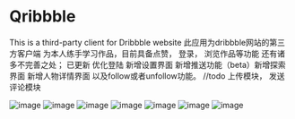 # Qribbble
This is a third-party client for Dribbble website
此应用为dribbble网站的第三方客户端
为本人练手学习作品，目前具备点赞， 登录， 浏览作品等功能 还有诸多不完善之处；
已更新 优化登陆 新增设置界面 新增推送功能（beta）新增探索界面 新增人物详情界面 以及follow或者unfollow功能。
//todo
上传模块， 发送评论模块

![image](https://github.com/ShiTuoCheng/Qribbble/blob/master/app/src/main/res/drawable/screenshot1.jpg)
![image](https://github.com/ShiTuoCheng/Qribbble/blob/master/app/src/main/res/drawable/screenshot2.png)
![image](https://github.com/ShiTuoCheng/Qribbble/blob/master/app/src/main/res/drawable/screenshot3.jpg)
![image](https://github.com/ShiTuoCheng/Qribbble/blob/master/app/src/main/res/drawable/screenshot4.png)
![image](https://github.com/ShiTuoCheng/Qribbble/blob/master/app/src/main/res/drawable/screenshot5.png)
![image](https://github.com/ShiTuoCheng/Qribbble/blob/master/app/src/main/res/drawable/screenshot6.png)
![image](https://github.com/ShiTuoCheng/Qribbble/blob/master/app/src/main/res/drawable/screenshot7.png)
